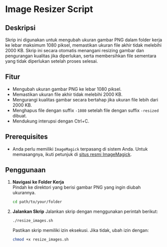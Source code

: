 # Image Resizer Script

## Deskripsi

Skrip ini digunakan untuk mengubah ukuran gambar PNG dalam folder kerja ke lebar maksimum 1080 piksel, memastikan ukuran file akhir tidak melebihi 2000 KB. Skrip ini secara otomatis menangani resizing gambar dan pengurangan kualitas jika diperlukan, serta membersihkan file sementara yang tidak diperlukan setelah proses selesai.

## Fitur

- Mengubah ukuran gambar PNG ke lebar 1080 piksel.
- Memastikan ukuran file akhir tidak melebihi 2000 KB.
- Mengurangi kualitas gambar secara bertahap jika ukuran file lebih dari 2000 KB.
- Menghapus file dengan suffix `-1080` setelah file dengan suffix `-resized` dibuat.
- Mendukung interupsi dengan Ctrl+C.

## Prerequisites

- Anda perlu memiliki `ImageMagick` terpasang di sistem Anda. Untuk memasangnya, ikuti petunjuk di [situs resmi ImageMagick](https://imagemagick.org/script/download.php).

## Penggunaan

1. **Navigasi ke Folder Kerja**  
   Pindah ke direktori yang berisi gambar PNG yang ingin diubah ukurannya.
   
   ```bash
   cd path/to/your/folder

2. **Jalankan Skrip**
   Jalankan skrip dengan menggunakan perintah berikut:
   ```bash
   ./resize_images.sh
   ```
   
   Pastikan skrip memiliki izin eksekusi. Jika tidak, ubah izin dengan:
   ```bash
   chmod +x resize_images.sh
   ```
